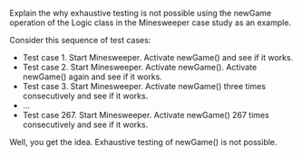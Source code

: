 <panel header=":lock::key: Explain the why exhaustive testing is not possible using the newGame operation of the Logic class in the Minesweeper case study as an example.">
<question has-input="true">

Explain the why exhaustive testing is not possible using the newGame operation of the Logic class in the Minesweeper case study as an example.

<div slot="answer">

Consider this sequence of test cases:

* Test case 1. Start Minesweeper. Activate newGame() and see if it works.
* Test case 2. Start Minesweeper. Activate newGame(). Activate newGame() again and see if it works.
* Test case 3. Start Minesweeper. Activate newGame() three times consecutively and see if it works.
* …
* Test case 267. Start Minesweeper. Activate newGame() 267 times consecutively and see if it works.

Well, you get the idea. Exhaustive testing of newGame() is not possible.

</div>
</question>
</panel>
